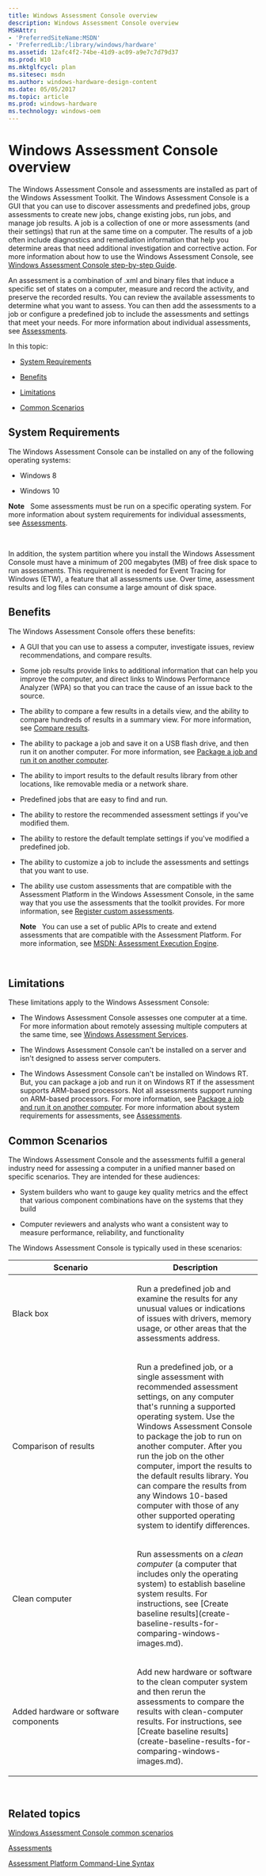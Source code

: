 ```yaml
---
title: Windows Assessment Console overview
description: Windows Assessment Console overview
MSHAttr:
- 'PreferredSiteName:MSDN'
- 'PreferredLib:/library/windows/hardware'
ms.assetid: 12afc4f2-74be-41d9-ac09-a9e7c7d79d37
ms.prod: W10
ms.mktglfcycl: plan
ms.sitesec: msdn
ms.author: windows-hardware-design-content
ms.date: 05/05/2017
ms.topic: article
ms.prod: windows-hardware
ms.technology: windows-oem
---
```


# Windows Assessment Console overview


The Windows Assessment Console and assessments are installed as part of the Windows Assessment Toolkit. The Windows Assessment Console is a GUI that you can use to discover assessments and predefined jobs, group assessments to create new jobs, change existing jobs, run jobs, and manage job results. A job is a collection of one or more assessments (and their settings) that run at the same time on a computer. The results of a job often include diagnostics and remediation information that help you determine areas that need additional investigation and corrective action. For more information about how to use the Windows Assessment Console, see [Windows Assessment Console step-by-step Guide](windows-assessment-console-step-by-step-guide.md).

An assessment is a combination of .xml and binary files that induce a specific set of states on a computer, measure and record the activity, and preserve the recorded results. You can review the available assessments to determine what you want to assess. You can then add the assessments to a job or configure a predefined job to include the assessments and settings that meet your needs. For more information about individual assessments, see [Assessments](assessments.md).

In this topic:

-   [System Requirements](#asmt-sysreq)

-   [Benefits](#asmt-benefits)

-   [Limitations](#asmt-limitations)

-   [Common Scenarios](#asmt-scenarios)

## <a href="" id="asmt-sysreq"></a>System Requirements


The Windows Assessment Console can be installed on any of the following operating systems:

-   Windows 8

-   Windows 10

**Note**  
Some assessments must be run on a specific operating system. For more information about system requirements for individual assessments, see [Assessments](assessments.md).

 

In addition, the system partition where you install the Windows Assessment Console must have a minimum of 200 megabytes (MB) of free disk space to run assessments. This requirement is needed for Event Tracing for Windows (ETW), a feature that all assessments use. Over time, assessment results and log files can consume a large amount of disk space.

## <a href="" id="asmt-benefits"></a>Benefits


The Windows Assessment Console offers these benefits:

-   A GUI that you can use to assess a computer, investigate issues, review recommendations, and compare results.

-   Some job results provide links to additional information that can help you improve the computer, and direct links to Windows Performance Analyzer (WPA) so that you can trace the cause of an issue back to the source.

-   The ability to compare a few results in a details view, and the ability to compare hundreds of results in a summary view. For more information, see [Compare results](compare-results.md).

-   The ability to package a job and save it on a USB flash drive, and then run it on another computer. For more information, see [Package a job and run it on another computer](package-a-job-and-run-it-on-another-computer.md).

-   The ability to import results to the default results library from other locations, like removable media or a network share.

-   Predefined jobs that are easy to find and run.

-   The ability to restore the recommended assessment settings if you've modified them.

-   The ability to restore the default template settings if you've modified a predefined job.

-   The ability to customize a job to include the assessments and settings that you want to use.

-   The ability use custom assessments that are compatible with the Assessment Platform in the Windows Assessment Console, in the same way that you use the assessments that the toolkit provides. For more information, see [Register custom assessments](register-and-unregister-custom-assessments.md).

    **Note**  
    You can use a set of public APIs to create and extend assessments that are compatible with the Assessment Platform. For more information, see [MSDN: Assessment Execution Engine](http://go.microsoft.com/fwlink/?LinkId=236367).

     

## <a href="" id="asmt-limitations"></a>Limitations


These limitations apply to the Windows Assessment Console:

-   The Windows Assessment Console assesses one computer at a time. For more information about remotely assessing multiple computers at the same time, see [Windows Assessment Services](windows-assessment-services-technical-reference.md).

-   The Windows Assessment Console can't be installed on a server and isn't designed to assess server computers.

-   The Windows Assessment Console can't be installed on Windows RT. But, you can package a job and run it on Windows RT if the assessment supports ARM-based processors. Not all assessments support running on ARM-based processors. For more information, see [Package a job and run it on another computer](package-a-job-and-run-it-on-another-computer.md). For more information about system requirements for assessments, see [Assessments](assessments.md).

## <a href="" id="asmt-scenarios"></a>Common Scenarios


The Windows Assessment Console and the assessments fulfill a general industry need for assessing a computer in a unified manner based on specific scenarios. They are intended for these audiences:

-   System builders who want to gauge key quality metrics and the effect that various component combinations have on the systems that they build

-   Computer reviewers and analysts who want a consistent way to measure performance, reliability, and functionality

The Windows Assessment Console is typically used in these scenarios:

<table>
<colgroup>
<col width="50%" />
<col width="50%" />
</colgroup>
<thead>
<tr class="header">
<th>Scenario</th>
<th>Description</th>
</tr>
</thead>
<tbody>
<tr class="odd">
<td><p>Black box</p></td>
<td><p>Run a predefined job and examine the results for any unusual values or indications of issues with drivers, memory usage, or other areas that the assessments address.</p></td>
</tr>
<tr class="even">
<td><p>Comparison of results</p></td>
<td><p>Run a predefined job, or a single assessment with recommended assessment settings, on any computer that's running a supported operating system. Use the Windows Assessment Console to package the job to run on another computer. After you run the job on the other computer, import the results to the default results library. You can compare the results from any Windows 10-based computer with those of any other supported operating system to identify differences.</p></td>
</tr>
<tr class="odd">
<td><p>Clean computer</p></td>
<td><p>Run assessments on a <em>clean computer</em> (a computer that includes only the operating system) to establish baseline system results. For instructions, see [Create baseline results](create-baseline-results-for-comparing-windows-images.md).</p></td>
</tr>
<tr class="even">
<td><p>Added hardware or software components</p></td>
<td><p>Add new hardware or software to the clean computer system and then rerun the assessments to compare the results with clean-computer results. For instructions, see [Create baseline results](create-baseline-results-for-comparing-windows-images.md).</p></td>
</tr>
</tbody>
</table>

 

## Related topics


[Windows Assessment Console common scenarios](windows-assessment-console-common-scenarios.md)

[Assessments](assessments.md)

[Assessment Platform Command-Line Syntax](assessment-platform-command-line-syntax.md)

 

 







